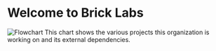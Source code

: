 # Welcome to Brick Labs

![Flowchart](https://github.com/user-attachments/assets/646d5e0b-88f2-4d13-b0c1-4d0e6b55e942)
This chart shows the various projects this organization is working on and its external dependencies.
